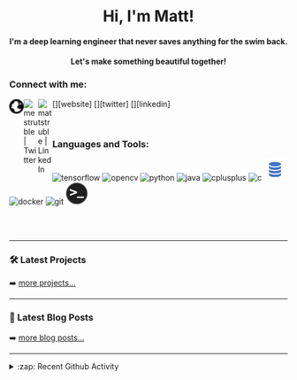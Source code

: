 <!--
**mattstruble/mattstruble** is a ✨ _special_ ✨ repository because its `README.md` (this file) appears on your GitHub profile.

Here are some ideas to get you started:

- 🔭 I’m currently working on ...
- 🌱 I’m currently learning ...
- 👯 I’m looking to collaborate on ...
- 🤔 I’m looking for help with ...
- 💬 Ask me about ...
- 📫 How to reach me: ...
- 😄 Pronouns: ...
- ⚡ Fun fact: ...
-->

<h1 align="center">Hi, I'm Matt!</h1>
<h4 align="center">I'm a deep learning engineer that never saves anything for the swim back.</h4> 
<h4 align='center'>Let's make something beautiful together!</h4>

### Connect with me:

[<img align="left" alt="mattstruble.com" width="26px" src="https://raw.githubusercontent.com/iconic/open-iconic/master/svg/globe.svg" />][website]
[<img align="left" alt="mestruble | Twitter" width="26px" src="https://cdn.jsdelivr.net/npm/simple-icons@v3/icons/twitter.svg" />][twitter]
[<img align="left" alt="mattstruble | LinkedIn" width="26px" src="https://cdn.jsdelivr.net/npm/simple-icons@v3/icons/linkedin.svg" />][linkedin]

<br />

### Languages and Tools:

<p align="left">
    <img src="https://www.vectorlogo.zone/logos/tensorflow/tensorflow-icon.svg" alt="tensorflow" width="40"/>
    <img src="https://www.vectorlogo.zone/logos/opencv/opencv-icon.svg" alt="opencv" width="40" height="40"/> 
    <img src="https://devicons.github.io/devicon/devicon.git/icons/python/python-original.svg" alt="python" width="40"/> 
    <img src="https://devicons.github.io/devicon/devicon.git/icons/java/java-original-wordmark.svg" alt="java" width="40"/> 
    <img src="https://devicons.github.io/devicon/devicon.git/icons/cplusplus/cplusplus-original.svg" alt="cplusplus" width="40"/> 
    <img src="https://devicons.github.io/devicon/devicon.git/icons/c/c-original.svg" alt="c" width="40"/> 
    <img src="https://raw.githubusercontent.com/github/explore/80688e429a7d4ef2fca1e82350fe8e3517d3494d/topics/sql/sql.png" alt="sql" width="40"/> 
    <img src="https://devicons.github.io/devicon/devicon.git/icons/docker/docker-original-wordmark.svg" alt="docker" width="40"/> 
    <img src="https://www.vectorlogo.zone/logos/git-scm/git-scm-icon.svg" alt="git" width="40" height="40"/> 
    <img src="https://raw.githubusercontent.com/github/explore/80688e429a7d4ef2fca1e82350fe8e3517d3494d/topics/terminal/terminal.png" alt="terminal" width="40"/> 
</p>

<br />
<br />

---

### 🛠 Latest Projects 
<!-- PROJECTS:START -->
<!-- PROJECTS:END -->

➡️ [more projects...](https://mattstruble.com/projects)

---

### 📕 Latest Blog Posts
<!-- BLOG-POST:START -->
<!-- BLOG-POST:END -->

➡️ [more blog posts...](https://mattstruble.com/blog)

---

<details>
    <summary>:zap: Recent Github Activity</summary>
    
<!--START_SECTION:activity-->
<!--END_SECTION:activity->>

</details>


[website]: https://mattstruble.com
[twitter]: https://twitter.com/mestruble
[linkedin]: https://linkedin.com/in/mattstruble
